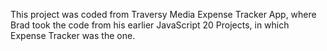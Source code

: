 This project was coded from Traversy Media Expense Tracker App, where Brad took the code from his earlier JavaScript 20 Projects, in which Expense Tracker was the one.
